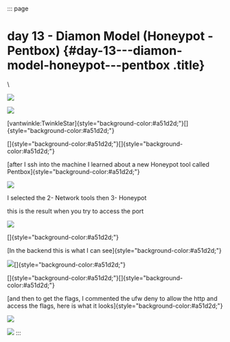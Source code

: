 ::: page
# day 13 - Diamon Model (Honeypot - Pentbox) {#day-13---diamon-model-honeypot---pentbox .title}

\

![](images/2-1.png)

![](images/2-2.png)

[vantwinkle:TwinkleStar]{style="background-color:#a51d2d;"}[]{style="background-color:#a51d2d;"}

[]{style="background-color:#a51d2d;"}[]{style="background-color:#a51d2d;"}

[after I ssh into the machine I learned about a new Honeypot tool called
Pentbox]{style="background-color:#a51d2d;"}

![](images/2-3.png)

I selected the 2- Network tools then 3- Honeypot

this is the result when you try to access the port

![](images/2-4.png)

[]{style="background-color:#a51d2d;"}

[In the backend this is what I can
see]{style="background-color:#a51d2d;"}

![](images/2-5.png)[]{style="background-color:#a51d2d;"}

[]{style="background-color:#a51d2d;"}[]{style="background-color:#a51d2d;"}

[and then to get the flags, I commented the ufw deny to allow the http
and access the flags, here is what it
looks]{style="background-color:#a51d2d;"}

![](images/2-6.png)

![](images/2-7.png)
:::
